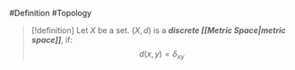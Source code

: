 #Definition #Topology 

> [!definition]
> Let $X$ be a set. $(X,d)$ is a ***discrete [[Metric Space|metric space]]***, if: $$d(x,y)=\delta_{xy}$$